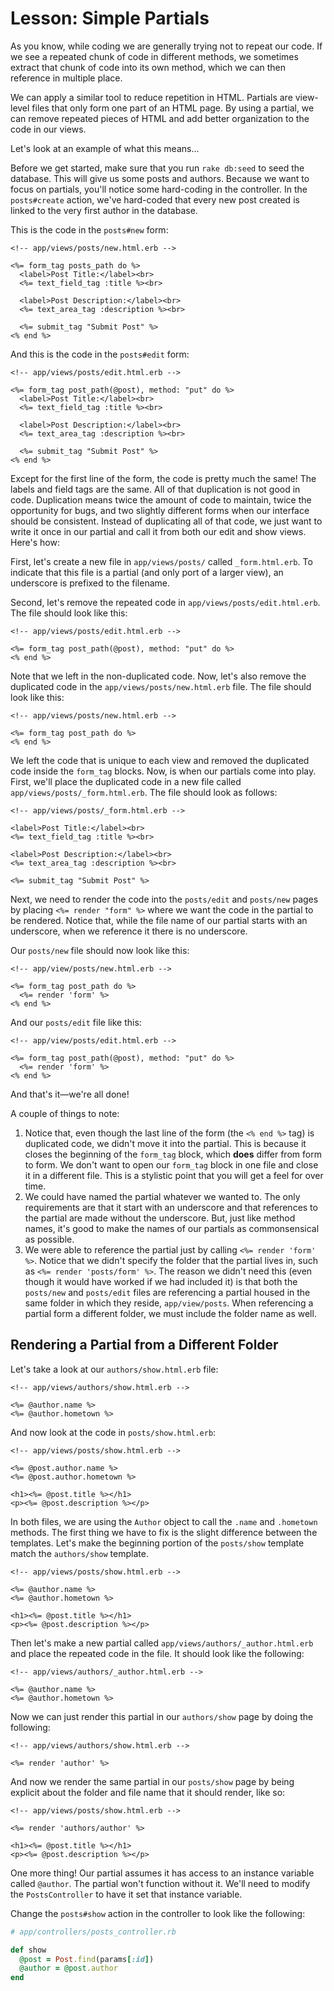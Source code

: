 # Lesson: Simple Partials

As you know, while coding we are generally trying not to repeat our code. If we see a repeated chunk of code in different methods, we sometimes extract that chunk of code into its own method, which we can then reference in multiple place.

We can apply a similar tool to reduce repetition in HTML. Partials are view-level files that only form one part of an HTML page. By using a partial, we can remove repeated pieces of HTML and add better organization to the code in our views.

Let's look at an example of what this means...

Before we get started, make sure that you run `rake db:seed` to seed the database. This will give us some posts and authors. Because we want to focus on partials, you'll notice some hard-coding in the controller. In the `posts#create` action, we've hard-coded that every new post created is linked to the very first author in the database.

This is the code in the `posts#new` form:

```erb
<!-- app/views/posts/new.html.erb -->

<%= form_tag posts_path do %>
  <label>Post Title:</label><br>
  <%= text_field_tag :title %><br>

  <label>Post Description:</label><br>
  <%= text_area_tag :description %><br>

  <%= submit_tag "Submit Post" %>
<% end %>
```

And this is the code in the `posts#edit` form:

```erb
<!-- app/views/posts/edit.html.erb -->

<%= form_tag post_path(@post), method: "put" do %>
  <label>Post Title:</label><br>
  <%= text_field_tag :title %><br>

  <label>Post Description:</label><br>
  <%= text_area_tag :description %><br>

  <%= submit_tag "Submit Post" %>
<% end %>
```

Except for the first line of the form, the code is pretty much the same! The labels and field tags are the same. All of that duplication is not good in code. Duplication means twice the amount of code to maintain, twice the opportunity for bugs, and two slightly different forms when our interface should be consistent. Instead of duplicating all of that code, we just want to write it once in our partial and call it from both our edit and show views. Here's how:

First, let's create a new file in `app/views/posts/` called `_form.html.erb`. To indicate that this file is a partial (and only port of a larger view), an underscore is prefixed to the filename.

Second, let's remove the repeated code in `app/views/posts/edit.html.erb`. The file should look like this:

```erb
<!-- app/views/posts/edit.html.erb -->

<%= form_tag post_path(@post), method: "put" do %>
<% end %>
```

Note that we left in the non-duplicated code. Now, let's also remove the duplicated code in the `app/views/posts/new.html.erb` file. The file should look like this:

```erb
<!-- app/views/posts/new.html.erb -->

<%= form_tag post_path do %>
<% end %>
```

We left the code that is unique to each view and removed the duplicated code inside the `form_tag` blocks. Now, is when our partials come into play. First, we'll place the duplicated code in a new file called `app/views/posts/_form.html.erb`. The file should look as follows:

```erb
<!-- app/views/posts/_form.html.erb -->

<label>Post Title:</label><br>
<%= text_field_tag :title %><br>

<label>Post Description:</label><br>
<%= text_area_tag :description %><br>

<%= submit_tag "Submit Post" %>
```

Next, we need to render the code into the `posts/edit` and `posts/new` pages by placing `<%= render "form" %>` where we want the code in the partial to be rendered. Notice that, while the file name of our partial starts with an underscore, when we reference it there is no underscore.

Our `posts/new` file should now look like this:

```erb
<!-- app/view/posts/new.html.erb -->

<%= form_tag post_path do %>
  <%= render 'form' %>
<% end %>
```

And our `posts/edit` file like this:

```erb
<!-- app/view/posts/edit.html.erb -->

<%= form_tag post_path(@post), method: "put" do %>
  <%= render 'form' %>
<% end %>
```

And that's it—we're all done!

A couple of things to note:

1. Notice that, even though the last line of the form (the `<% end %>` tag) is duplicated code, we didn't move it into the partial. This is because it closes the beginning of the `form_tag` block, which **does** differ from form to form. We don't want to open our `form_tag` block in one file and close it in a different file. This is a stylistic point that you will get a feel for over time.
2. We could have named the partial whatever we wanted to. The only requirements are that it start with an underscore and that references to the partial are made without the underscore. But, just like method names, it's good to make the names of our partials as commonsensical as possible.
3. We were able to reference the partial just by calling `<%= render 'form' %>`. Notice that we didn't specify the folder that the partial lives in, such as `<%= render 'posts/form' %>`. The reason we didn't need this (even though it would have worked if we had included it) is that both the `posts/new` and `posts/edit` files are referencing a partial housed in the same folder in which they reside, `app/view/posts`. When referencing a partial form a different folder, we must include the folder name as well.

## Rendering a Partial from a Different Folder

Let's take a look at our `authors/show.html.erb` file:

```erb
<!-- app/views/authors/show.html.erb -->

<%= @author.name %>
<%= @author.hometown %>
```

And now look at the code in `posts/show.html.erb`:

```erb
<!-- app/views/posts/show.html.erb -->

<%= @post.author.name %>
<%= @post.author.hometown %>

<h1><%= @post.title %></h1>
<p><%= @post.description %></p>
```

In both files, we are using the `Author` object to call the `.name` and `.hometown` methods. The first thing we have to fix is the slight difference between the templates. Let's make the beginning portion of the `posts/show` template match the `authors/show` template.

```erb
<!-- app/views/posts/show.html.erb -->

<%= @author.name %>
<%= @author.hometown %>

<h1><%= @post.title %></h1>
<p><%= @post.description %></p>
```

Then let's make a new partial called `app/views/authors/_author.html.erb` and place the repeated code in the file. It should look like the following:

```erb
<!-- app/views/authors/_author.html.erb -->

<%= @author.name %>
<%= @author.hometown %>
```

Now we can just render this partial in our `authors/show` page by doing the following:

```erb
<!-- app/views/authors/show.html.erb -->

<%= render 'author' %>
```

And now we render the same partial in our `posts/show` page by being explicit about the folder and file name that it should render, like so:

```erb
<!-- app/views/posts/show.html.erb -->

<%= render 'authors/author' %>

<h1><%= @post.title %></h1>
<p><%= @post.description %></p>
```

One more thing! Our partial assumes it has access to an instance variable called `@author`. The partial won't function without it. We'll need to modify the `PostsController` to have it set that instance variable.

Change the `posts#show` action in the controller to look like the following:

```ruby
# app/controllers/posts_controller.rb

def show
  @post = Post.find(params[:id])
  @author = @post.author
end
```